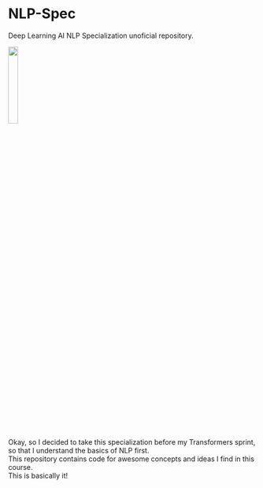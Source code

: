 # NLP-Spec
Deep Learning AI NLP Specialization unoficial repository.

<img src="https://learn.deeplearning.ai/assets/dlai-logo-square.png" width=20%><br>

Okay, so I decided to take this specialization before my Transformers sprint, so that I understand the basics of NLP first.<br>
This repository contains code for awesome concepts and ideas I find in this course.<br>
This is basically it!<br>
